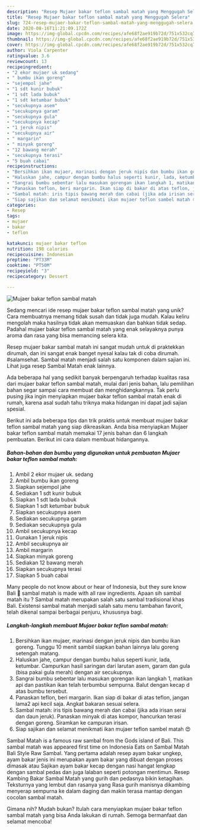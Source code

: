 ```yaml
---
description: "Resep Mujaer bakar teflon sambal matah yang Menggugah Selera"
title: "Resep Mujaer bakar teflon sambal matah yang Menggugah Selera"
slug: 724-resep-mujaer-bakar-teflon-sambal-matah-yang-menggugah-selera
date: 2020-08-16T11:21:09.172Z
image: https://img-global.cpcdn.com/recipes/afe68f2ae919b72d/751x532cq70/mujaer-bakar-teflon-sambal-matah-foto-resep-utama.jpg
thumbnail: https://img-global.cpcdn.com/recipes/afe68f2ae919b72d/751x532cq70/mujaer-bakar-teflon-sambal-matah-foto-resep-utama.jpg
cover: https://img-global.cpcdn.com/recipes/afe68f2ae919b72d/751x532cq70/mujaer-bakar-teflon-sambal-matah-foto-resep-utama.jpg
author: Viola Carpenter
ratingvalue: 3.6
reviewcount: 13
recipeingredient:
- "2 ekor mujaer uk sedang"
- " bumbu ikan goreng"
- "sejempol jahe"
- "1 sdt kunir bubuk"
- "1 sdt lada bubuk"
- "1 sdt ketumbar bubuk"
- "secukupnya asem"
- "secukupnya garam"
- "secukupnya gula"
- "secukupnya kecap"
- "1 jeruk nipis"
- "secukupnya air"
- " margarin"
- " minyak goreng"
- "12 bawang merah"
- "secukupnya terasi"
- "5 buah cabai"
recipeinstructions:
- "Bersihkan ikan mujaer, marinasi dengan jeruk nipis dan bumbu ikan goreng. Tunggu 10 menit sambil siapkan bahan lainnya lalu goreng setengah matang."
- "Haluskan jahe, campur dengan bumbu halus seperti kunir, lada, ketumbar. Campurkan hasil saringan dari larutan asem, garam dan gula (bisa pakai gula merah) dengan air secukupnya."
- "Sangrai bumbu sebentar lalu masukan gorengan ikan langkah 1, matikan api dan pastikan ikan telah terbumbui sempurna. Balut dengan kecap d atas bumbu tersebut."
- "Panaskan teflon, beri margarin. Ikan siap di bakar di atas teflon, jangan lama2 api kecil saja. Angkat bakaran sesuai selera."
- "Sambal matah: iris tipis bawang merah dan cabai (jika ada irisan serai dan daun jeruk). Panaskan minyak di atas kompor, hancurkan terasi dengan goreng. Siramkan ke campuran irisan."
- "Siap sajikan dan selamat menikmati ikan mujaer teflon sambel matah 😍"
categories:
- Resep
tags:
- mujaer
- bakar
- teflon

katakunci: mujaer bakar teflon 
nutrition: 198 calories
recipecuisine: Indonesian
preptime: "PT33M"
cooktime: "PT50M"
recipeyield: "3"
recipecategory: Dessert

---
```



![Mujaer bakar teflon sambal matah](https://img-global.cpcdn.com/recipes/afe68f2ae919b72d/751x532cq70/mujaer-bakar-teflon-sambal-matah-foto-resep-utama.jpg)

Sedang mencari ide resep mujaer bakar teflon sambal matah yang unik? Cara membuatnya memang tidak susah dan tidak juga mudah. Kalau keliru mengolah maka hasilnya tidak akan memuaskan dan bahkan tidak sedap. Padahal mujaer bakar teflon sambal matah yang enak selayaknya punya aroma dan rasa yang bisa memancing selera kita.

Resep mujaer bakar sambal matah ini sangat mudah untuk di praktekkan dirumah, dan ini sangat enak banget nyesal kalau tak di coba dirumah. #salamsehat. Sambal matah menjadi salah satu komponen dalam sajian ini. Lihat juga resep Sambal Matah enak lainnya.

Ada beberapa hal yang sedikit banyak berpengaruh terhadap kualitas rasa dari mujaer bakar teflon sambal matah, mulai dari jenis bahan, lalu pemilihan bahan segar sampai cara membuat dan menghidangkannya. Tak perlu pusing jika ingin menyiapkan mujaer bakar teflon sambal matah enak di rumah, karena asal sudah tahu triknya maka hidangan ini dapat jadi sajian spesial.


Berikut ini ada beberapa tips dan trik praktis untuk membuat mujaer bakar teflon sambal matah yang siap dikreasikan. Anda bisa menyiapkan Mujaer bakar teflon sambal matah memakai 17 jenis bahan dan 6 langkah pembuatan. Berikut ini cara dalam membuat hidangannya.

<!--inarticleads1-->

##### Bahan-bahan dan bumbu yang digunakan untuk pembuatan Mujaer bakar teflon sambal matah:

1. Ambil 2 ekor mujaer uk. sedang
1. Ambil  bumbu ikan goreng
1. Siapkan sejempol jahe
1. Sediakan 1 sdt kunir bubuk
1. Siapkan 1 sdt lada bubuk
1. Siapkan 1 sdt ketumbar bubuk
1. Siapkan secukupnya asem
1. Sediakan secukupnya garam
1. Sediakan secukupnya gula
1. Ambil secukupnya kecap
1. Gunakan 1 jeruk nipis
1. Ambil secukupnya air
1. Ambil  margarin
1. Siapkan  minyak goreng
1. Sediakan 12 bawang merah
1. Siapkan secukupnya terasi
1. Siapkan 5 buah cabai


Many people do not know about or hear of Indonesia, but they sure know Bali 🙂 sambal matah is made with all raw ingredients. Apaan sih sambal matah itu ? Sambal matah merupakan salah satu sambal tradisional khas Bali. Existensi sambal matah menjadi salah satu menu tambahan favorit, telah dikenal sampai berbagai penjuru, khususnya bagi. 

<!--inarticleads2-->

##### Langkah-langkah membuat Mujaer bakar teflon sambal matah:

1. Bersihkan ikan mujaer, marinasi dengan jeruk nipis dan bumbu ikan goreng. Tunggu 10 menit sambil siapkan bahan lainnya lalu goreng setengah matang.
1. Haluskan jahe, campur dengan bumbu halus seperti kunir, lada, ketumbar. Campurkan hasil saringan dari larutan asem, garam dan gula (bisa pakai gula merah) dengan air secukupnya.
1. Sangrai bumbu sebentar lalu masukan gorengan ikan langkah 1, matikan api dan pastikan ikan telah terbumbui sempurna. Balut dengan kecap d atas bumbu tersebut.
1. Panaskan teflon, beri margarin. Ikan siap di bakar di atas teflon, jangan lama2 api kecil saja. Angkat bakaran sesuai selera.
1. Sambal matah: iris tipis bawang merah dan cabai (jika ada irisan serai dan daun jeruk). Panaskan minyak di atas kompor, hancurkan terasi dengan goreng. Siramkan ke campuran irisan.
1. Siap sajikan dan selamat menikmati ikan mujaer teflon sambel matah 😍


Sambal Matah is a famous raw sambal from the Gods island of Bali. This sambal matah was appeared first time on Indonesia Eats on Sambal Matah Bali Style Raw Sambal. Yang pertama adalah resep ayam bakar ungkep, ayam bakar jenis ini merupakan ayam bakar yang dibuat dengan proses dimasak atau Sajikan ayam bakar kecap dengan nasi hangat lengkap dengan sambal pedas dan juga lalaban seperti potongan mentimun. Resep Kambing Bakar Sambal Matah yang gurih dan pedasnya bikin ketagihan. Teksturnya yang lembut dan rasanya yang Rasa gurih manisnya dikambing menyerap sempurna ke dalam daging dan makin terasa mantap dengan cocolan sambal matah. 

Gimana nih? Mudah bukan? Itulah cara menyiapkan mujaer bakar teflon sambal matah yang bisa Anda lakukan di rumah. Semoga bermanfaat dan selamat mencoba!
